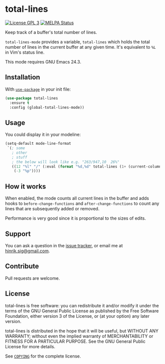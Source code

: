 # total-lines

[![License GPL 3][badge-license]][copying]
[![MELPA Status][melpa-status-img]][melpa-status]

Keep track of a buffer's total number of lines.

`total-lines-mode` provides a variable, `total-lines` which holds the
total number of lines in the current buffer at any given time. It's
equivalent to `%L` in Vim's status line.

This mode requires GNU Emacs 24.3.

## Installation

With [`use-package`][use-package] in your init file:

```el
(use-package total-lines
  :ensure t
  :config (global-total-lines-mode))
```

## Usage

You could display it in your modeline:

```el
(setq-default mode-line-format
 `(; some
   ; other
   ; stuff
   ; the below will look like e.g. "263/947,10  26%"
   ((12 "%l" "/" (:eval (format "%d,%d" total-lines (1+ (current-column)))))
    (-3 "%p"))))
```

## How it works

When enabled, the mode counts all current lines in the buffer and adds
hooks to `before-change-functions` and `after-change-functions` to count
any lines that are subsequently added or removed.

Performance is very good since it is proportional to the sizes of edits.

## Support

You can ask a question in the [issue tracker][], or email me at
hinrik.sig@gmail.com.

## Contribute

Pull requests are welcome.

## License

total-lines is free software: you can redistribute it and/or modify it
under the terms of the GNU General Public License as published by the
Free Software Foundation, either version 3 of the License, or (at your
option) any later version.

total-lines is distributed in the hope that it will be useful, but
WITHOUT ANY WARRANTY; without even the implied warranty of
MERCHANTABILITY or FITNESS FOR A PARTICULAR PURPOSE. See the GNU General
Public License for more details.

See [`COPYING`][copying] for the complete license.

[badge-license]: https://img.shields.io/badge/license-GPL_3-green.svg
[COPYING]: https://github.com/hinrik/total-lines/blob/master/COPYING
[GNU Emacs]: https://www.gnu.org/software/emacs/
[MELPA]: http://melpa.milkbox.net/
[melpa-status-img]: https://melpa.org/packages/total-lines-badge.svg
[melpa-status]: https://melpa.org/#/total-lines
[use-package]: https://github.com/jwiegley/use-package
[Issue tracker]: https://github.com/hinrik/total-lines/issues
